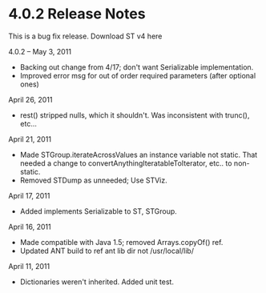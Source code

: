 # 4.0.2 Release Notes

This is a bug fix release. Download ST v4 here

4.0.2 – May 3, 2011

* 	Backing out change from 4/17; don't want Serializable implementation.
* 	Improved error msg for out of order required parameters (after optional ones)

April 26, 2011

* 	rest() stripped nulls, which it shouldn't. Was inconsistent with trunc(), etc...

April 21, 2011

* 	Made STGroup.iterateAcrossValues an instance variable not static.
That needed a change to convertAnythingIteratableToIterator, etc..
to non-static.
* 	Removed STDump as unneeded; Use STViz.

April 17, 2011

* 	Added implements Serializable to ST, STGroup.

April 16, 2011

* 	Made compatible with Java 1.5; removed Arrays.copyOf() ref.
* 	Updated ANT build to ref ant lib dir not /usr/local/lib/

April 11, 2011

* 	Dictionaries weren't inherited. Added unit test.
